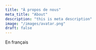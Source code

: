 ```yaml
---
title: "À propos de nous"
meta_title: "About"
description: "this is meta description"
image: "/images/avatar.png"
draft: false
---
```


En français
